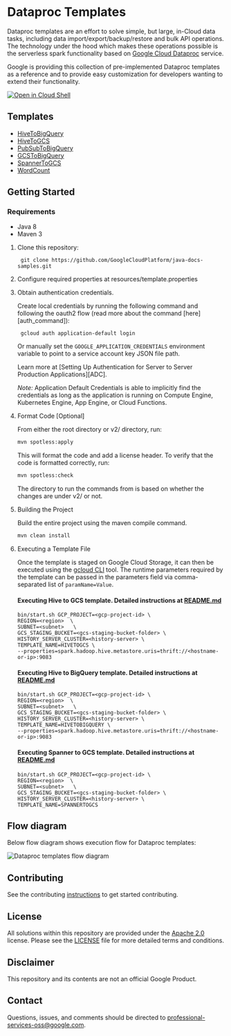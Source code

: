 # Dataproc Templates
Dataproc templates are an effort to solve simple, but large, in-Cloud data tasks, including data import/export/backup/restore and bulk API operations. The technology under the hood which makes these operations possible is the serverless spark functionality based on [Google Cloud Dataproc](https://cloud.google.com/dataproc/)  service.

Google is providing this collection of pre-implemented Dataproc templates as a reference and to provide easy customization for developers wanting to extend their functionality.

[![Open in Cloud Shell](http://gstatic.com/cloudssh/images/open-btn.svg)](https://console.cloud.google.com/cloudshell/editor)


## Templates
* [HiveToBigQuery](src/main/java/com/google/cloud/dataproc/templates/hive/HiveToBigQuery.java)
* [HiveToGCS](src/main/java/com/google/cloud/dataproc/templates/hive/HiveToGCS.java)
* [PubSubToBigQuery](src/main/java/com/google/cloud/dataproc/templates/pubsub/PubSubToBQ.java)
* [GCSToBigQuery](src/main/java/com/google/cloud/dataproc/templates/gcs/GCStoBigquery.java)
* [SpannerToGCS](src/main/java/com/google/cloud/dataproc/templates/databases/SpannerToGCS.java)
* [WordCount](src/main/java/com/google/cloud/dataproc/templates/word/WordCount.java)


## Getting Started

### Requirements

* Java 8
* Maven 3


1. Clone this repository:

        git clone https://github.com/GoogleCloudPlatform/java-docs-samples.git

1. Configure required properties at resources/template.properties

1. Obtain authentication credentials.

   Create local credentials by running the following command and following the
   oauth2 flow (read more about the command [here][auth_command]):

        gcloud auth application-default login

   Or manually set the `GOOGLE_APPLICATION_CREDENTIALS` environment variable
   to point to a service account key JSON file path.

   Learn more at [Setting Up Authentication for Server to Server Production Applications][ADC].

   *Note:* Application Default Credentials is able to implicitly find the credentials as long as the application is running on Compute Engine, Kubernetes Engine, App Engine, or Cloud Functions.
1. Format Code [Optional]

   From either the root directory or v2/ directory, run:

    ```sh
    mvn spotless:apply
    ```

   This will format the code and add a license header. To verify that the code is
   formatted correctly, run:

    ```sh
    mvn spotless:check
    ```

   The directory to run the commands from is based on whether the changes are under v2/ or not.

1. Building the Project

    Build the entire project using the maven compile command.

    ```sh
    mvn clean install
    ```

1. Executing a Template File

    Once the template is staged on Google Cloud Storage, it can then be
    executed using the
    [gcloud CLI](https://cloud.google.com/sdk/gcloud/reference/dataproc/jobs)
    tool. The runtime parameters required by the template can be passed in the
    parameters field via comma-separated list of `paramName=Value`.

    #### Executing Hive to GCS template. Detailed instructions at [README.md](src/main/java/com/google/cloud/dataproc/templates/hive/README.md)

    ```
    bin/start.sh GCP_PROJECT=<gcp-project-id> \
   REGION=<region>  \
   SUBNET=<subnet>   \
   GCS_STAGING_BUCKET=<gcs-staging-bucket-folder> \
   HISTORY_SERVER_CLUSTER=<history-server> \
   TEMPLATE_NAME=HIVETOGCS \
   --properties=spark.hadoop.hive.metastore.uris=thrift://<hostname-or-ip>:9083
    ```

   #### Executing Hive to BigQuery template. Detailed instructions at [README.md](src/main/java/com/google/cloud/dataproc/templates/hive/README.md)

    ```
    bin/start.sh GCP_PROJECT=<gcp-project-id> \
   REGION=<region>  \
   SUBNET=<subnet>   \
   GCS_STAGING_BUCKET=<gcs-staging-bucket-folder> \
   HISTORY_SERVER_CLUSTER=<history-server> \
   TEMPLATE_NAME=HIVETOBIGQUERY \
   --properties=spark.hadoop.hive.metastore.uris=thrift://<hostname-or-ip>:9083
    ```

    #### Executing Spanner to GCS template. Detailed instructions at [README.md](src/main/java/com/google/cloud/dataproc/templates/databases/README.md)

    ```
    bin/start.sh GCP_PROJECT=<gcp-project-id> \
   REGION=<region>  \
   SUBNET=<subnet>   \
   GCS_STAGING_BUCKET=<gcs-staging-bucket-folder> \
   HISTORY_SERVER_CLUSTER=<history-server> \
   TEMPLATE_NAME=SPANNERTOGCS
    ```

## Flow diagram

Below flow diagram shows execution flow for Dataproc templates:

![Dataproc templates flow diagram](dp-templates.png)


## Contributing
See the contributing [instructions](/CONTRIBUTING.md) to get started contributing.

## License
All solutions within this repository are provided under the [Apache 2.0](https://www.apache.org/licenses/LICENSE-2.0) license. Please see the [LICENSE](/LICENSE) file for more detailed terms and conditions.

## Disclaimer
This repository and its contents are not an official Google Product.

## Contact
Questions, issues, and comments should be directed to
[professional-services-oss@google.com](mailto:professional-services-oss@google.com).

[gcf]: https://cloud.google.com/functions/
[gcf-bg]: https://cloud.google.com/functions/docs/writing/background
[logs-export]: https://cloud.google.com/logging/docs/export/
